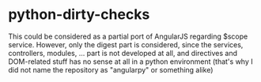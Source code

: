 python-dirty-checks
===================

This could be considered as a partial port of AngularJS regarding $scope service. However, only the digest part is considered, since the services, controllers, modules, ... part is not developed at all, and directives and DOM-related stuff has no sense at all in a python environment (that's why I did not name the repository as "angularpy" or something alike)
